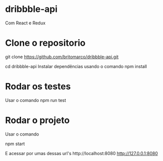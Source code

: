 # dribbble-api
Com React e Redux

# Clone o repositorio

git clone https://github.com/britomarco/dribbble-api.git 

cd dribbble-api
Instalar dependências usando o comando
npm install


# Rodar os testes
Usar o comando
npm run test

# Rodar o projeto
Usar o comando

npm start

E acessar por umas dessas url's
http://localhost:8080
http://127.0.0.1:8080
